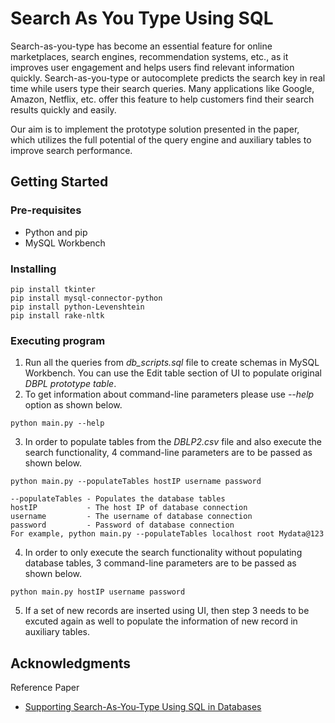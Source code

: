 # Search As You Type Using SQL

Search-as-you-type has become an essential feature for online marketplaces, search engines, recommendation systems, etc., as it improves user engagement and helps users find relevant information quickly. Search-as-you-type or autocomplete predicts the search key in real time while users type their search queries. Many applications like Google, Amazon, Netflix, etc. offer this feature to help customers find their search results quickly and easily.

Our aim is to implement the prototype solution presented in the paper, which utilizes the full potential of the query engine and auxiliary tables to improve search performance.

## Getting Started

### Pre-requisites
* Python and pip 
* MySQL Workbench 

### Installing

```
pip install tkinter
pip install mysql-connector-python
pip install python-Levenshtein
pip install rake-nltk
```

### Executing program
1. Run all the queries from *db_scripts.sql* file to create schemas in MySQL Workbench. You can use the Edit table section of UI to populate original *DBPL prototype table*.
2. To get information about command-line parameters please use *--help* option as shown below.
```
python main.py --help
```
3. In order to populate tables from the *DBLP2.csv* file and also execute the search functionality, 4 command-line parameters are to be passed as shown below.
```
python main.py --populateTables hostIP username password
```
```
--populateTables - Populates the database tables
hostIP           - The host IP of database connection
username         - The username of database connection
password         - Password of database connection
For example, python main.py --populateTables localhost root Mydata@123
```
4. In order to only execute the search functionality without populating database tables, 3 command-line parameters are to be passed as shown below. 
```
python main.py hostIP username password
```
5. If a set of new records are inserted using UI, then step 3 needs to be excuted again as well to populate the information of new record in auxiliary tables.

## Acknowledgments

Reference Paper
* [Supporting Search-As-You-Type Using SQL in Databases](https://ieeexplore.ieee.org/abstract/document/5936070?casa_token=5B3wtSLJYogAAAAA:fUUrfiPFc-oxgxxS_F5KC63TleGnYyx0Q-jrpLQC1im2SEimM3dyN93ihuPHjLsJdSxxZcIjZA)

